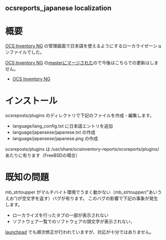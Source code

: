 ocsreports_japanese localization
----
# 概要

[OCS Inventory NG](http://www.ocsinventory-ng.org/en/ "OCS Inventory NG") の管理画面で日本語を使えるようにするローカライゼーションファイルでした。


[OCS Inventory NG](http://www.ocsinventory-ng.org/en/ "OCS Inventory NG") の[masterにマージされた](https://github.com/OCSInventory-NG/OCSInventory-ocsreports/commit/b0fa015d584458a7a98087f9e8430f4987bc6d70 "commit b0fa015d584458a7a98087f9e8430f4987bc6d70")ので今後はこちらでの更新はしません。


* [OCS Inventory NG](http://www.ocsinventory-ng.org/ "")

# インストール
ocsreposts/plugins のディレクトリで下記のファイルを作成・編集します。
 
* language/lang_config.txt に日本語エントリを追加
* language/japansese/japanese.txt の作成
* language/japansese/japanese.png の作成

ocsreposts/plugins  は /usr/share/ocsinventory-reports/ocsreports/plugins/ あたりに有ります（FreeBSDの場合） 


# 既知の問題
mb_strtoupper がマルチバイト環境でうまく動かない（mb_strtoupper("あいうえお")が空文字を返す）バグが有ります。
このバグの影響で下記の事象が発生します。

* ローカライズを行ったタブの一部が表示されない
* ソフトウェア一覧でのソフトウェアの頭文字が表示されない、

[launchpad](https://launchpad.net/ocsinventory-ocsreports "launchpad.net") でも順次修正が行われていますが、対応が十分ではありません。

